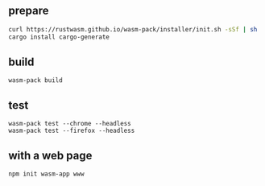 ## prepare
```sh
curl https://rustwasm.github.io/wasm-pack/installer/init.sh -sSf | sh
cargo install cargo-generate
```

## build
```
wasm-pack build
```
## test
```
wasm-pack test --chrome --headless
wasm-pack test --firefox --headless
```


## with a web page
```
npm init wasm-app www
```